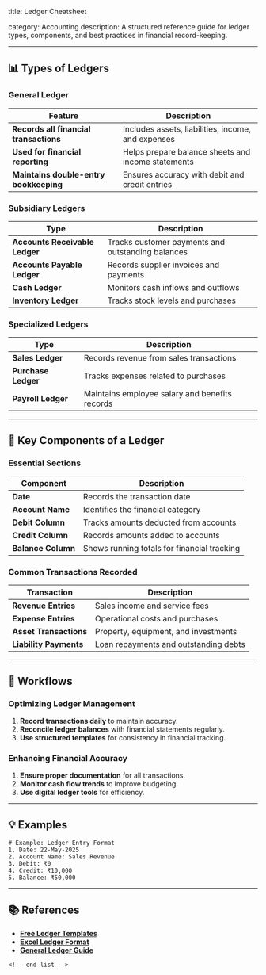 title: Ledger Cheatsheet

category: Accounting
description: A structured reference guide for ledger types, components, and best practices in financial record-keeping.

---

## 📊 **Types of Ledgers**

### **General Ledger**

| Feature                                      | Description                                        |
| -------------------------------------------- | -------------------------------------------------- |
| **Records all financial transactions** | Includes assets, liabilities, income, and expenses |
| **Used for financial reporting**       | Helps prepare balance sheets and income statements |
| **Maintains double-entry bookkeeping** | Ensures accuracy with debit and credit entries     |

### **Subsidiary Ledgers**

| Type                                 | Description                                       |
| ------------------------------------ | ------------------------------------------------- |
| **Accounts Receivable Ledger** | Tracks customer payments and outstanding balances |
| **Accounts Payable Ledger**    | Records supplier invoices and payments            |
| **Cash Ledger**                | Monitors cash inflows and outflows                |
| **Inventory Ledger**           | Tracks stock levels and purchases                 |

### **Specialized Ledgers**

| Type                      | Description                                    |
| ------------------------- | ---------------------------------------------- |
| **Sales Ledger**    | Records revenue from sales transactions        |
| **Purchase Ledger** | Tracks expenses related to purchases           |
| **Payroll Ledger**  | Maintains employee salary and benefits records |

---

## 📝 **Key Components of a Ledger**

### **Essential Sections**

| Component                | Description                                 |
| ------------------------ | ------------------------------------------- |
| **Date**           | Records the transaction date                |
| **Account Name**   | Identifies the financial category           |
| **Debit Column**   | Tracks amounts deducted from accounts       |
| **Credit Column**  | Records amounts added to accounts           |
| **Balance Column** | Shows running totals for financial tracking |

### **Common Transactions Recorded**

| Transaction                  | Description                           |
| ---------------------------- | ------------------------------------- |
| **Revenue Entries**    | Sales income and service fees         |
| **Expense Entries**    | Operational costs and purchases       |
| **Asset Transactions** | Property, equipment, and investments  |
| **Liability Payments** | Loan repayments and outstanding debts |

---

## 🔄 **Workflows**

### **Optimizing Ledger Management**

1. **Record transactions daily** to maintain accuracy.
2. **Reconcile ledger balances** with financial statements regularly.
3. **Use structured templates** for consistency in financial tracking.

### **Enhancing Financial Accuracy**

1. **Ensure proper documentation** for all transactions.
2. **Monitor cash flow trends** to improve budgeting.
3. **Use digital ledger tools** for efficiency.

---

## 💡 **Examples**

```plaintext
# Example: Ledger Entry Format
1. Date: 22-May-2025  
2. Account Name: Sales Revenue  
3. Debit: ₹0  
4. Credit: ₹10,000  
5. Balance: ₹50,000  
```

---

## 📚 **References**

- **[Free Ledger Templates](https://coefficient.io/templates/ledger-templates)**
- **[Excel Ledger Format](https://www.template.net/ledger/excel)**
- **[General Ledger Guide](https://www.smartsheet.com/content/general-ledger-templates)**

```
<!-- end list -->
```
